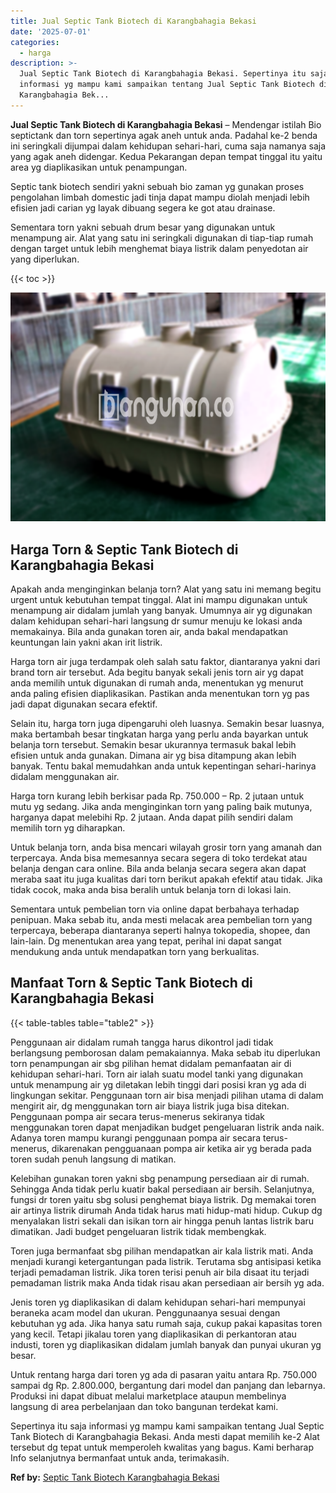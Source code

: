 ```yaml
---
title: Jual Septic Tank Biotech di Karangbahagia Bekasi
date: '2025-07-01'
categories:
  - harga
description: >-
  Jual Septic Tank Biotech di Karangbahagia Bekasi. Sepertinya itu saja
  informasi yg mampu kami sampaikan tentang Jual Septic Tank Biotech di
  Karangbahagia Bek...
---
```


**Jual Septic Tank Biotech di Karangbahagia Bekasi** – Mendengar istilah Bio septictank dan torn sepertinya agak aneh untuk anda. Padahal ke-2 benda ini seringkali dijumpai dalam kehidupan sehari-hari, cuma saja namanya saja yang agak aneh didengar. Kedua Pekarangan depan tempat tinggal itu yaitu area yg diaplikasikan untuk penampungan.

Septic tank biotech sendiri yakni sebuah bio zaman yg gunakan proses pengolahan limbah domestic jadi tinja dapat mampu diolah menjadi lebih efisien jadi carian yg layak dibuang segera ke got atau drainase.

Sementara torn yakni sebuah drum besar yang digunakan untuk menampung air. Alat yang satu ini seringkali digunakan di tiap-tiap rumah dengan target untuk lebih menghemat biaya listrik dalam penyedotan air yang diperlukan.

{{< toc >}}

![Jual Septic Tank Biotech di Karangbahagia Bekasi](/images/jual-bio-septictank-36.png)

## Harga Torn & Septic Tank Biotech di Karangbahagia Bekasi

Apakah anda menginginkan belanja torn? Alat yang satu ini memang begitu urgent untuk kebutuhan tempat tinggal. Alat ini mampu digunakan untuk menampung air didalam jumlah yang banyak. Umumnya air yg digunakan dalam kehidupan sehari-hari langsung dr sumur menuju ke lokasi anda memakainya. Bila anda gunakan toren air, anda bakal mendapatkan keuntungan lain yakni akan irit listrik.

Harga torn air juga terdampak oleh salah satu faktor, diantaranya yakni dari brand torn air tersebut. Ada begitu banyak sekali jenis torn air yg dapat anda memilih untuk digunakan di rumah anda, menentukan yg menurut anda paling efisien diaplikasikan. Pastikan anda menentukan torn yg pas jadi dapat digunakan secara efektif.

Selain itu, harga torn juga dipengaruhi oleh luasnya. Semakin besar luasnya, maka bertambah besar tingkatan harga yang perlu anda bayarkan untuk belanja torn tersebut. Semakin besar ukurannya termasuk bakal lebih efisien untuk anda gunakan. Dimana air yg bisa ditampung akan lebih banyak. Tentu bakal memudahkan anda untuk kepentingan sehari-harinya didalam menggunakan air.

Harga torn kurang lebih berkisar pada Rp. 750.000 – Rp. 2 jutaan untuk mutu yg sedang. Jika anda menginginkan torn yang paling baik mutunya, harganya dapat melebihi Rp. 2 jutaan. Anda dapat pilih sendiri dalam memilih torn yg diharapkan.

Untuk belanja torn, anda bisa mencari wilayah grosir torn yang amanah dan terpercaya. Anda bisa memesannya secara segera di toko terdekat atau belanja dengan cara online. Bila anda belanja secara segera akan dapat meraba saat itu juga kualitas dari torn berikut apakah efektif atau tidak. Jika tidak cocok, maka anda bisa beralih untuk belanja torn di lokasi lain.

Sementara untuk pembelian torn via online dapat berbahaya terhadap penipuan. Maka sebab itu, anda mesti melacak area pembelian torn yang terpercaya, beberapa diantaranya seperti halnya tokopedia, shopee, dan lain-lain. Dg menentukan area yang tepat, perihal ini dapat sangat mendukung anda untuk mendapatkan torn yang berkualitas.

## Manfaat Torn & Septic Tank Biotech di Karangbahagia Bekasi

{{< table-tables table="table2" >}}

Penggunaan air didalam rumah tangga harus dikontrol jadi tidak berlangsung pemborosan dalam pemakaiannya. Maka sebab itu diperlukan torn penampungan air sbg pilihan hemat didalam pemanfaatan air di kehidupan sehari-hari. Torn air ialah suatu model tanki yang digunakan untuk menampung air yg diletakan lebih tinggi dari posisi kran yg ada di lingkungan sekitar. Penggunaan torn air bisa menjadi pilihan utama di dalam mengirit air, dg menggunakan torn air biaya listrik juga bisa ditekan. Penggunaan pompa air secara terus-menerus sekiranya tidak menggunakan toren dapat menjadikan budget pengeluaran listrik anda naik. Adanya toren mampu kurangi penggunaan pompa air secara terus-menerus, dikarenakan pengguanaan pompa air ketika air yg berada pada toren sudah penuh langsung di matikan.

Kelebihan gunakan toren yakni sbg penampung persediaan air di rumah. Sehingga Anda tidak perlu kuatir bakal persediaan air bersih. Selanjutnya, fungsi dr toren yaitu sbg solusi penghemat biaya listrik. Dg memakai toren air artinya listrik dirumah Anda tidak harus mati hidup-mati hidup. Cukup dg menyalakan listri sekali dan isikan torn air hingga penuh lantas listrik baru dimatikan. Jadi budget pengeluaran listrik tidak membengkak.

Toren juga bermanfaat sbg pilihan mendapatkan air kala listrik mati. Anda menjadi kurangi ketergantungan pada listrik. Terutama sbg antisipasi ketika terjadi pemadaman listrik. Jika toren terisi penuh air bila disaat itu terjadi pemadaman listrik maka Anda tidak risau akan persediaan air bersih yg ada.

Jenis toren yg diaplikasikan di dalam kehidupan sehari-hari mempunyai beraneka acam model dan ukuran. Penggunaanya sesuai dengan kebutuhan yg ada. Jika hanya satu rumah saja, cukup pakai kapasitas toren yang kecil. Tetapi jikalau toren yang diaplikasikan di perkantoran atau industi, toren yg diaplikasikan didalam jumlah banyak dan punyai ukuran yg besar.

Untuk rentang harga dari toren yg ada di pasaran yaitu antara Rp. 750.000 sampai dg Rp. 2.800.000, bergantung dari model dan panjang dan lebarnya. Produksi ini dapat dibuat melalui marketplace ataupun membelinya langsung di area perbelanjaan dan toko bangunan terdekat kami.

Sepertinya itu saja informasi yg mampu kami sampaikan tentang Jual Septic Tank Biotech di Karangbahagia Bekasi. Anda mesti dapat memilih ke-2 Alat tersebut dg tepat untuk memperoleh kwalitas yang bagus. Kami berharap Info selanjutnya bermanfaat untuk anda, terimakasih.

**Ref by:** [Septic Tank Biotech Karangbahagia Bekasi](https://id.wikipedia.org/wiki/Septic)
